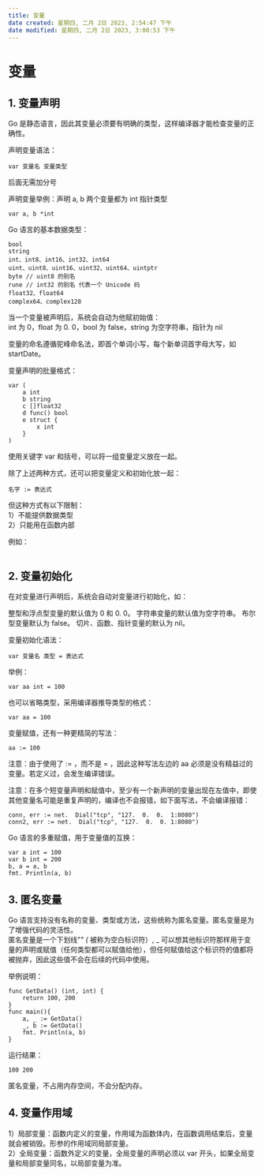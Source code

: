 ```yaml
---
title: 变量
date created: 星期四, 二月 2日 2023, 2:54:47 下午
date modified: 星期四, 二月 2日 2023, 3:00:53 下午
---
```


# 变量

## 1. 变量声明

Go 是静态语言，因此其变量必须要有明确的类型，这样编译器才能检查变量的正确性。

声明变量语法：

```golang
var 变量名 变量类型
```

后面无需加分号

声明变量举例：声明 a, b 两个变量都为 int 指针类型

```golang
var a, b *int
```

Go 语言的基本数据类型：

```golang
bool
string
int、int8、int16、int32、int64
uint、uint8、uint16、uint32、uint64、uintptr
byte // uint8 的别名
rune // int32 的别名 代表一个 Unicode 码
float32、float64
complex64、complex128
```

当一个变量被声明后，系统会自动为他赋初始值：  
int 为 0，float 为 0.  0，bool 为 false，string 为空字符串，指针为 nil

变量的命名遵循驼峰命名法，即首个单词小写，每个新单词首字母大写，如 startDate。

变量声明的批量格式：

```golang
var (
    a int
    b string
    c []float32
    d func() bool
    e struct {
        x int
    }
)
```

使用关键字 var 和括号，可以将一组变量定义放在一起。

除了上述两种方式，还可以把变量定义和初始化放一起：

```golang
名字 := 表达式
```

但这种方式有以下限制：  
1）不能提供数据类型  
2）只能用在函数内部

例如：

```golang
```

## 2. 变量初始化

在对变量进行声明后，系统会自动对变量进行初始化，如：

整型和浮点型变量的默认值为 0 和 0.  0。
字符串变量的默认值为空字符串。
布尔型变量默认为 false。
切片、函数、指针变量的默认为 nil。

变量初始化语法：

    var 变量名 类型 = 表达式

举例：

    var aa int = 100

也可以省略类型，采用编译器推导类型的格式：

    var aa = 100

变量赋值，还有一种更精简的写法：

    aa := 100

注意：由于使用了 := ，而不是 = ，因此这种写法左边的 aa 必须是没有精益过的变量。若定义过，会发生编译错误。

注意：在多个短变量声明和赋值中，至少有一个新声明的变量出现在左值中，即使其他变量名可能是重复声明的，编译也不会报错，如下面写法，不会编译报错：

    conn, err := net.  Dial("tcp", "127.  0.  0.  1:8080")
    conn2, err := net.  Dial("tcp", "127.  0.  0. 1:8080")

Go 语言的多重赋值，用于变量值的互换：

    var a int = 100
    var b int = 200
    b, a = a, b
    fmt. Println(a, b)

## 3. 匿名变量

Go 语言支持没有名称的变量、类型或方法，这些统称为匿名变量。匿名变量是为了增强代码的灵活性。  
匿名变量是一个下划线”*" (* 被称为空白标识符）, \_ 可以想其他标识符那样用于变量的声明或赋值（任何类型都可以赋值给他），但任何赋值给这个标识符的值都将被抛弃，因此这些值不会在后续的代码中使用。

举例说明：

    func GetData() (int, int) {
        return 100, 200
    }
    func main(){
        a, _ := GetData()
        _, b := GetData()
        fmt. Println(a, b)
    }

运行结果：

    100 200

匿名变量，不占用内存空间，不会分配内存。

## 4. 变量作用域

1）局部变量：函数内定义的变量，作用域为函数体内，在函数调用结束后，变量就会被销毁。形参的作用域同局部变量。  
2）全局变量：函数外定义的变量，全局变量的声明必须以 var 开头，如果全局变量和局部变量同名，以局部变量为准。